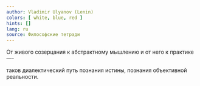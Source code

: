 ```yaml
---
author: Vladimir Ulyanov (Lenin)
colors: [ white, blue, red ]
hints: []
lang: ru
source: Философские тетради
---
```

От живого созерцания к абстрактному мышлению
  и от него к практике —-

таков диалектический путь познания истины,
  познания объективной реальности.
